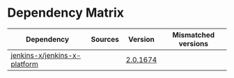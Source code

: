 # Dependency Matrix

Dependency | Sources | Version | Mismatched versions
---------- | ------- | ------- | -------------------
[jenkins-x/jenkins-x-platform](https://github.com/jenkins-x/jenkins-x-platform) |  | [2.0.1674](https://github.com/jenkins-x/jenkins-x-platform/releases/tag/v2.0.1674) | 
